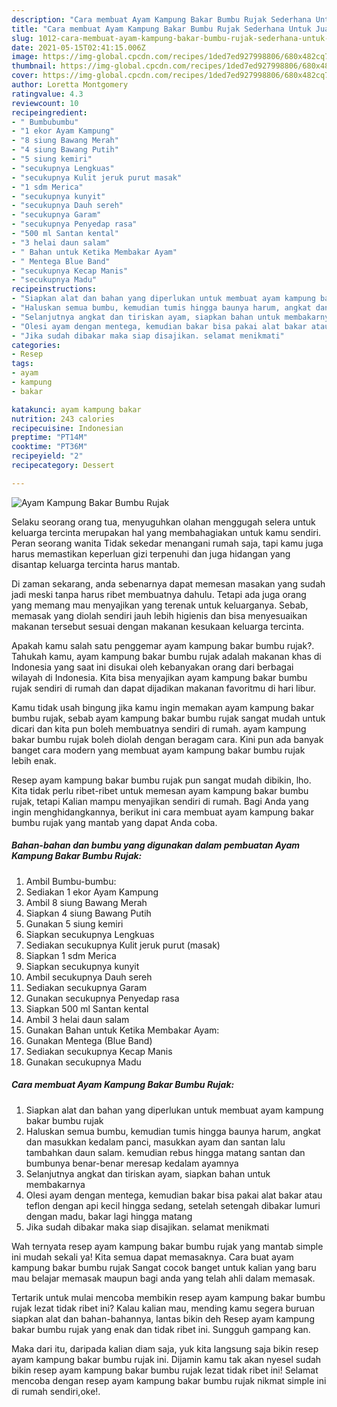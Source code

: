 ```yaml
---
description: "Cara membuat Ayam Kampung Bakar Bumbu Rujak Sederhana Untuk Jualan"
title: "Cara membuat Ayam Kampung Bakar Bumbu Rujak Sederhana Untuk Jualan"
slug: 1012-cara-membuat-ayam-kampung-bakar-bumbu-rujak-sederhana-untuk-jualan
date: 2021-05-15T02:41:15.006Z
image: https://img-global.cpcdn.com/recipes/1ded7ed927998806/680x482cq70/ayam-kampung-bakar-bumbu-rujak-foto-resep-utama.jpg
thumbnail: https://img-global.cpcdn.com/recipes/1ded7ed927998806/680x482cq70/ayam-kampung-bakar-bumbu-rujak-foto-resep-utama.jpg
cover: https://img-global.cpcdn.com/recipes/1ded7ed927998806/680x482cq70/ayam-kampung-bakar-bumbu-rujak-foto-resep-utama.jpg
author: Loretta Montgomery
ratingvalue: 4.3
reviewcount: 10
recipeingredient:
- " Bumbubumbu"
- "1 ekor Ayam Kampung"
- "8 siung Bawang Merah"
- "4 siung Bawang Putih"
- "5 siung kemiri"
- "secukupnya Lengkuas"
- "secukupnya Kulit jeruk purut masak"
- "1 sdm Merica"
- "secukupnya kunyit"
- "secukupnya Dauh sereh"
- "secukupnya Garam"
- "secukupnya Penyedap rasa"
- "500 ml Santan kental"
- "3 helai daun salam"
- " Bahan untuk Ketika Membakar Ayam"
- " Mentega Blue Band"
- "secukupnya Kecap Manis"
- "secukupnya Madu"
recipeinstructions:
- "Siapkan alat dan bahan yang diperlukan untuk membuat ayam kampung bakar bumbu rujak"
- "Haluskan semua bumbu, kemudian tumis hingga baunya harum, angkat dan masukkan kedalam panci, masukkan ayam dan santan lalu tambahkan daun salam. kemudian rebus hingga matang santan dan bumbunya benar-benar meresap kedalam ayamnya"
- "Selanjutnya angkat dan tiriskan ayam, siapkan bahan untuk membakarnya"
- "Olesi ayam dengan mentega, kemudian bakar bisa pakai alat bakar atau teflon dengan api kecil hingga sedang, setelah setengah dibakar lumuri dengan madu, bakar lagi hingga matang"
- "Jika sudah dibakar maka siap disajikan. selamat menikmati"
categories:
- Resep
tags:
- ayam
- kampung
- bakar

katakunci: ayam kampung bakar 
nutrition: 243 calories
recipecuisine: Indonesian
preptime: "PT14M"
cooktime: "PT36M"
recipeyield: "2"
recipecategory: Dessert

---
```



![Ayam Kampung Bakar Bumbu Rujak](https://img-global.cpcdn.com/recipes/1ded7ed927998806/680x482cq70/ayam-kampung-bakar-bumbu-rujak-foto-resep-utama.jpg)

Selaku seorang orang tua, menyuguhkan olahan menggugah selera untuk keluarga tercinta merupakan hal yang membahagiakan untuk kamu sendiri. Peran seorang  wanita Tidak sekedar menangani rumah saja, tapi kamu juga harus memastikan keperluan gizi terpenuhi dan juga hidangan yang disantap keluarga tercinta harus mantab.

Di zaman  sekarang, anda sebenarnya dapat memesan masakan yang sudah jadi meski tanpa harus ribet membuatnya dahulu. Tetapi ada juga orang yang memang mau menyajikan yang terenak untuk keluarganya. Sebab, memasak yang diolah sendiri jauh lebih higienis dan bisa menyesuaikan makanan tersebut sesuai dengan makanan kesukaan keluarga tercinta. 



Apakah kamu salah satu penggemar ayam kampung bakar bumbu rujak?. Tahukah kamu, ayam kampung bakar bumbu rujak adalah makanan khas di Indonesia yang saat ini disukai oleh kebanyakan orang dari berbagai wilayah di Indonesia. Kita bisa menyajikan ayam kampung bakar bumbu rujak sendiri di rumah dan dapat dijadikan makanan favoritmu di hari libur.

Kamu tidak usah bingung jika kamu ingin memakan ayam kampung bakar bumbu rujak, sebab ayam kampung bakar bumbu rujak sangat mudah untuk dicari dan kita pun boleh membuatnya sendiri di rumah. ayam kampung bakar bumbu rujak boleh diolah dengan beragam cara. Kini pun ada banyak banget cara modern yang membuat ayam kampung bakar bumbu rujak lebih enak.

Resep ayam kampung bakar bumbu rujak pun sangat mudah dibikin, lho. Kita tidak perlu ribet-ribet untuk memesan ayam kampung bakar bumbu rujak, tetapi Kalian mampu menyajikan sendiri di rumah. Bagi Anda yang ingin menghidangkannya, berikut ini cara membuat ayam kampung bakar bumbu rujak yang mantab yang dapat Anda coba.

<!--inarticleads1-->

##### Bahan-bahan dan bumbu yang digunakan dalam pembuatan Ayam Kampung Bakar Bumbu Rujak:

1. Ambil  Bumbu-bumbu:
1. Sediakan 1 ekor Ayam Kampung
1. Ambil 8 siung Bawang Merah
1. Siapkan 4 siung Bawang Putih
1. Gunakan 5 siung kemiri
1. Siapkan secukupnya Lengkuas
1. Sediakan secukupnya Kulit jeruk purut (masak)
1. Siapkan 1 sdm Merica
1. Siapkan secukupnya kunyit
1. Ambil secukupnya Dauh sereh
1. Sediakan secukupnya Garam
1. Gunakan secukupnya Penyedap rasa
1. Siapkan 500 ml Santan kental
1. Ambil 3 helai daun salam
1. Gunakan  Bahan untuk Ketika Membakar Ayam:
1. Gunakan  Mentega (Blue Band)
1. Sediakan secukupnya Kecap Manis
1. Gunakan secukupnya Madu




<!--inarticleads2-->

##### Cara membuat Ayam Kampung Bakar Bumbu Rujak:

1. Siapkan alat dan bahan yang diperlukan untuk membuat ayam kampung bakar bumbu rujak
1. Haluskan semua bumbu, kemudian tumis hingga baunya harum, angkat dan masukkan kedalam panci, masukkan ayam dan santan lalu tambahkan daun salam. kemudian rebus hingga matang santan dan bumbunya benar-benar meresap kedalam ayamnya
1. Selanjutnya angkat dan tiriskan ayam, siapkan bahan untuk membakarnya
1. Olesi ayam dengan mentega, kemudian bakar bisa pakai alat bakar atau teflon dengan api kecil hingga sedang, setelah setengah dibakar lumuri dengan madu, bakar lagi hingga matang
1. Jika sudah dibakar maka siap disajikan. selamat menikmati




Wah ternyata resep ayam kampung bakar bumbu rujak yang mantab simple ini mudah sekali ya! Kita semua dapat memasaknya. Cara buat ayam kampung bakar bumbu rujak Sangat cocok banget untuk kalian yang baru mau belajar memasak maupun bagi anda yang telah ahli dalam memasak.

Tertarik untuk mulai mencoba membikin resep ayam kampung bakar bumbu rujak lezat tidak ribet ini? Kalau kalian mau, mending kamu segera buruan siapkan alat dan bahan-bahannya, lantas bikin deh Resep ayam kampung bakar bumbu rujak yang enak dan tidak ribet ini. Sungguh gampang kan. 

Maka dari itu, daripada kalian diam saja, yuk kita langsung saja bikin resep ayam kampung bakar bumbu rujak ini. Dijamin kamu tak akan nyesel sudah bikin resep ayam kampung bakar bumbu rujak lezat tidak ribet ini! Selamat mencoba dengan resep ayam kampung bakar bumbu rujak nikmat simple ini di rumah sendiri,oke!.

